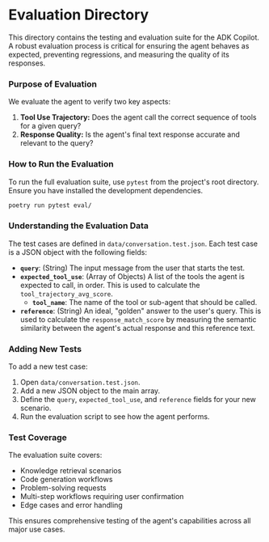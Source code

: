 # Evaluation Directory

This directory contains the testing and evaluation suite for the ADK Copilot. A robust evaluation process is critical for ensuring the agent behaves as expected, preventing regressions, and measuring the quality of its responses.

### Purpose of Evaluation

We evaluate the agent to verify two key aspects:
1. **Tool Use Trajectory:** Does the agent call the correct sequence of tools for a given query?
2. **Response Quality:** Is the agent's final text response accurate and relevant to the query?

### How to Run the Evaluation

To run the full evaluation suite, use `pytest` from the project's root directory. Ensure you have installed the development dependencies.

```bash
poetry run pytest eval/
```

### Understanding the Evaluation Data

The test cases are defined in `data/conversation.test.json`. Each test case is a JSON object with the following fields:

- **`query`**: (String) The input message from the user that starts the test.
- **`expected_tool_use`**: (Array of Objects) A list of the tools the agent is expected to call, in order. This is used to calculate the `tool_trajectory_avg_score`.
  - **`tool_name`**: The name of the tool or sub-agent that should be called.
- **`reference`**: (String) An ideal, "golden" answer to the user's query. This is used to calculate the `response_match_score` by measuring the semantic similarity between the agent's actual response and this reference text.

### Adding New Tests

To add a new test case:

1. Open `data/conversation.test.json`.
2. Add a new JSON object to the main array.
3. Define the `query`, `expected_tool_use`, and `reference` fields for your new scenario.
4. Run the evaluation script to see how the agent performs.

### Test Coverage

The evaluation suite covers:
- Knowledge retrieval scenarios
- Code generation workflows  
- Problem-solving requests
- Multi-step workflows requiring user confirmation
- Edge cases and error handling

This ensures comprehensive testing of the agent's capabilities across all major use cases. 